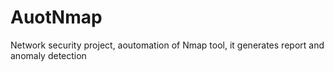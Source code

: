 # AuotNmap
Network security project, aoutomation of Nmap tool, it generates report and anomaly detection
